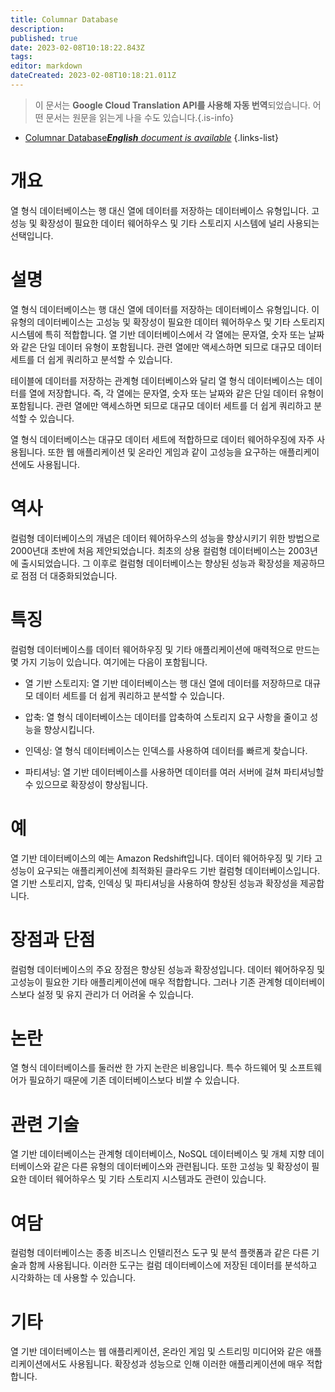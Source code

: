 ```yaml
---
title: Columnar Database
description: 
published: true
date: 2023-02-08T10:18:22.843Z
tags: 
editor: markdown
dateCreated: 2023-02-08T10:18:21.011Z
---
```


> 이 문서는 **Google Cloud Translation API를 사용해 자동 번역**되었습니다.
어떤 문서는 원문을 읽는게 나을 수도 있습니다.{.is-info}



- [Columnar Database***English** document is available*](/en/Knowledge-base/Dictionary/columnar-database)
{.links-list}


# 개요
열 형식 데이터베이스는 행 대신 열에 데이터를 저장하는 데이터베이스 유형입니다. 고성능 및 확장성이 필요한 데이터 웨어하우스 및 기타 스토리지 시스템에 널리 사용되는 선택입니다.

# 설명
열 형식 데이터베이스는 행 대신 열에 데이터를 저장하는 데이터베이스 유형입니다. 이 유형의 데이터베이스는 고성능 및 확장성이 필요한 데이터 웨어하우스 및 기타 스토리지 시스템에 특히 적합합니다. 열 기반 데이터베이스에서 각 열에는 문자열, 숫자 또는 날짜와 같은 단일 데이터 유형이 포함됩니다. 관련 열에만 액세스하면 되므로 대규모 데이터 세트를 더 쉽게 쿼리하고 분석할 수 있습니다.

테이블에 데이터를 저장하는 관계형 데이터베이스와 달리 열 형식 데이터베이스는 데이터를 열에 저장합니다. 즉, 각 열에는 문자열, 숫자 또는 날짜와 같은 단일 데이터 유형이 포함됩니다. 관련 열에만 액세스하면 되므로 대규모 데이터 세트를 더 쉽게 쿼리하고 분석할 수 있습니다.

열 형식 데이터베이스는 대규모 데이터 세트에 적합하므로 데이터 웨어하우징에 자주 사용됩니다. 또한 웹 애플리케이션 및 온라인 게임과 같이 고성능을 요구하는 애플리케이션에도 사용됩니다.

# 역사
컬럼형 데이터베이스의 개념은 데이터 웨어하우스의 성능을 향상시키기 위한 방법으로 2000년대 초반에 처음 제안되었습니다. 최초의 상용 컬럼형 데이터베이스는 2003년에 출시되었습니다. 그 이후로 컬럼형 데이터베이스는 향상된 성능과 확장성을 제공하므로 점점 더 대중화되었습니다.

# 특징
컬럼형 데이터베이스를 데이터 웨어하우징 및 기타 애플리케이션에 매력적으로 만드는 몇 가지 기능이 있습니다. 여기에는 다음이 포함됩니다.

- 열 기반 스토리지: 열 기반 데이터베이스는 행 대신 열에 데이터를 저장하므로 대규모 데이터 세트를 더 쉽게 쿼리하고 분석할 수 있습니다.

- 압축: 열 형식 데이터베이스는 데이터를 압축하여 스토리지 요구 사항을 줄이고 성능을 향상시킵니다.

- 인덱싱: 열 형식 데이터베이스는 인덱스를 사용하여 데이터를 빠르게 찾습니다.

- 파티셔닝: 열 기반 데이터베이스를 사용하면 데이터를 여러 서버에 걸쳐 파티셔닝할 수 있으므로 확장성이 향상됩니다.

# 예
열 기반 데이터베이스의 예는 Amazon Redshift입니다. 데이터 웨어하우징 및 기타 고성능이 요구되는 애플리케이션에 최적화된 클라우드 기반 컬럼형 데이터베이스입니다. 열 기반 스토리지, 압축, 인덱싱 및 파티셔닝을 사용하여 향상된 성능과 확장성을 제공합니다.

# 장점과 단점
컬럼형 데이터베이스의 주요 장점은 향상된 성능과 확장성입니다. 데이터 웨어하우징 및 고성능이 필요한 기타 애플리케이션에 매우 적합합니다. 그러나 기존 관계형 데이터베이스보다 설정 및 유지 관리가 더 어려울 수 있습니다.

# 논란
열 형식 데이터베이스를 둘러싼 한 가지 논란은 비용입니다. 특수 하드웨어 및 소프트웨어가 필요하기 때문에 기존 데이터베이스보다 비쌀 수 있습니다.

# 관련 기술
열 기반 데이터베이스는 관계형 데이터베이스, NoSQL 데이터베이스 및 개체 지향 데이터베이스와 같은 다른 유형의 데이터베이스와 관련됩니다. 또한 고성능 및 확장성이 필요한 데이터 웨어하우스 및 기타 스토리지 시스템과도 관련이 있습니다.

# 여담
컬럼형 데이터베이스는 종종 비즈니스 인텔리전스 도구 및 분석 플랫폼과 같은 다른 기술과 함께 사용됩니다. 이러한 도구는 컬럼 데이터베이스에 저장된 데이터를 분석하고 시각화하는 데 사용할 수 있습니다.

# 기타
열 기반 데이터베이스는 웹 애플리케이션, 온라인 게임 및 스트리밍 미디어와 같은 애플리케이션에서도 사용됩니다. 확장성과 성능으로 인해 이러한 애플리케이션에 매우 적합합니다.
